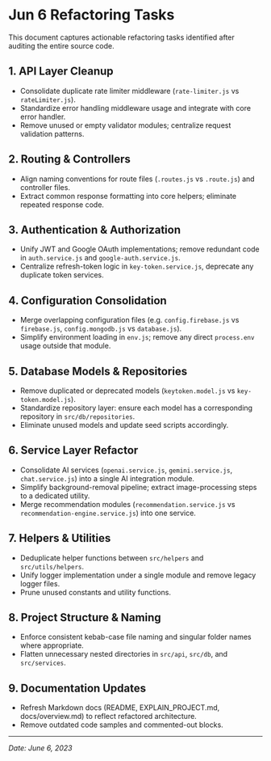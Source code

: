 # Jun 6 Refactoring Tasks

This document captures actionable refactoring tasks identified after auditing the entire source code.

## 1. API Layer Cleanup
- Consolidate duplicate rate limiter middleware (`rate-limiter.js` vs `rateLimiter.js`).
- Standardize error handling middleware usage and integrate with core error handler.
- Remove unused or empty validator modules; centralize request validation patterns.

## 2. Routing & Controllers
- Align naming conventions for route files (`.routes.js` vs `.route.js`) and controller files.
- Extract common response formatting into core helpers; eliminate repeated response code.

## 3. Authentication & Authorization
- Unify JWT and Google OAuth implementations; remove redundant code in `auth.service.js` and `google-auth.service.js`.
- Centralize refresh-token logic in `key-token.service.js`, deprecate any duplicate token services.

## 4. Configuration Consolidation
- Merge overlapping configuration files (e.g. `config.firebase.js` vs `firebase.js`, `config.mongodb.js` vs `database.js`).
- Simplify environment loading in `env.js`; remove any direct `process.env` usage outside that module.

## 5. Database Models & Repositories
- Remove duplicated or deprecated models (`keytoken.model.js` vs `key-token.model.js`).
- Standardize repository layer: ensure each model has a corresponding repository in `src/db/repositories`.
- Eliminate unused models and update seed scripts accordingly.

## 6. Service Layer Refactor
- Consolidate AI services (`openai.service.js`, `gemini.service.js`, `chat.service.js`) into a single AI integration module.
- Simplify background-removal pipeline; extract image-processing steps to a dedicated utility.
- Merge recommendation modules (`recommendation.service.js` vs `recommendation-engine.service.js`) into one service.

## 7. Helpers & Utilities
- Deduplicate helper functions between `src/helpers` and `src/utils/helpers`.
- Unify logger implementation under a single module and remove legacy logger files.
- Prune unused constants and utility functions.

## 8. Project Structure & Naming
- Enforce consistent kebab-case file naming and singular folder names where appropriate.
- Flatten unnecessary nested directories in `src/api`, `src/db`, and `src/services`.

## 9. Documentation Updates
- Refresh Markdown docs (README, EXPLAIN_PROJECT.md, docs/overview.md) to reflect refactored architecture.
- Remove outdated code samples and commented-out blocks.

---
_Date: June 6, 2023_